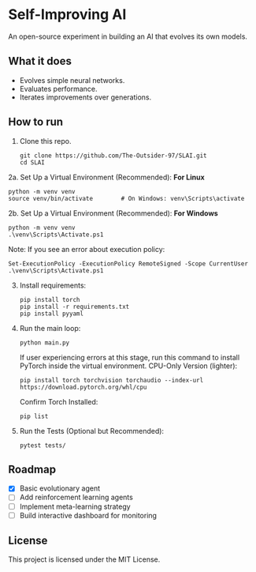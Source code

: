 # Self-Improving AI

An open-source experiment in building an AI that evolves its own models.

## What it does
- Evolves simple neural networks.
- Evaluates performance.
- Iterates improvements over generations.

## How to run
1. Clone this repo.
   ```console
   git clone https://github.com/The-Outsider-97/SLAI.git
   cd SLAI
   ```
2a. Set Up a Virtual Environment (Recommended): **For Linux**
   ```console
   python -m venv venv
   source venv/bin/activate        # On Windows: venv\Scripts\activate
   ```
2b. Set Up a Virtual Environment (Recommended): **For Windows**
   ```console
   python -m venv venv
   .\venv\Scripts\Activate.ps1
   ```
   Note: If you see an error about execution policy:
   ```console
   Set-ExecutionPolicy -ExecutionPolicy RemoteSigned -Scope CurrentUser
   .\venv\Scripts\Activate.ps1
   ```
3. Install requirements:
   ```console
   pip install torch
   pip install -r requirements.txt
   pip install pyyaml
   ```
4. Run the main loop:
   ```console
   python main.py
   ```

   If user experiencing errors at this stage, run this command to install PyTorch inside the virtual environment.
   CPU-Only Version (lighter):
   ```console
   pip install torch torchvision torchaudio --index-url https://download.pytorch.org/whl/cpu
   ```

   Confirm Torch Installed:
   ```console
   pip list
   ```
   
6. Run the Tests (Optional but Recommended):
   ```console
   pytest tests/
   ```

## Roadmap
- [x] Basic evolutionary agent
- [ ] Add reinforcement learning agents
- [ ] Implement meta-learning strategy
- [ ] Build interactive dashboard for monitoring

## License
This project is licensed under the MIT License.

